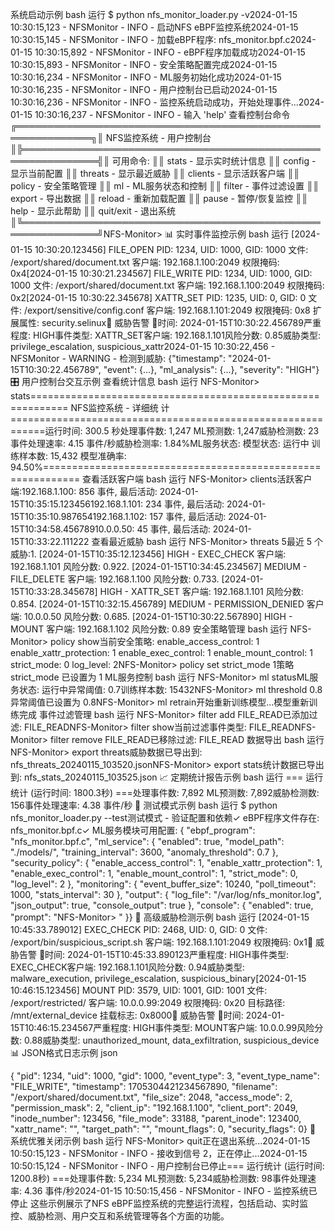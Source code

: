  系统启动示例
bash
运行
$ python nfs_monitor_loader.py -v2024-01-15 10:30:15,123 - NFSMonitor - INFO - 启动NFS eBPF监控系统2024-01-15 10:30:15,145 - NFSMonitor - INFO - 加载eBPF程序: nfs_monitor.bpf.c2024-01-15 10:30:15,892 - NFSMonitor - INFO - eBPF程序加载成功2024-01-15 10:30:15,893 - NFSMonitor - INFO - 安全策略配置完成2024-01-15 10:30:16,234 - NFSMonitor - INFO - ML服务初始化成功2024-01-15 10:30:16,235 - NFSMonitor - INFO - 用户控制台已启动2024-01-15 10:30:16,236 - NFSMonitor - INFO - 监控系统启动成功，开始处理事件...2024-01-15 10:30:16,237 - NFSMonitor - INFO - 输入 'help' 查看控制台命令╔══════════════════════════════════════════════════════════════╗║                    NFS监控系统 - 用户控制台                    ║╠══════════════════════════════════════════════════════════════╣║ 可用命令:                                                    ║║   stats     - 显示实时统计信息                               ║║   config    - 显示当前配置                                   ║║   threats   - 显示最近威胁                                   ║║   clients   - 显示活跃客户端                                 ║║   policy    - 安全策略管理                                   ║║   ml        - ML服务状态和控制                               ║║   filter    - 事件过滤设置                                   ║║   export    - 导出数据                                       ║║   reload    - 重新加载配置                                   ║║   pause     - 暂停/恢复监控                                  ║║   help      - 显示此帮助                                     ║║   quit/exit - 退出系统                                       ║╚══════════════════════════════════════════════════════════════╝NFS-Monitor> 
📊 实时事件监控示例
bash
运行
[2024-01-15 10:30:20.123456] FILE_OPEN  PID: 1234, UID: 1000, GID: 1000  文件: /export/shared/document.txt  客户端: 192.168.1.100:2049  权限掩码: 0x4[2024-01-15 10:30:21.234567] FILE_WRITE  PID: 1234, UID: 1000, GID: 1000  文件: /export/shared/document.txt  客户端: 192.168.1.100:2049  权限掩码: 0x2[2024-01-15 10:30:22.345678] XATTR_SET  PID: 1235, UID: 0, GID: 0  文件: /export/sensitive/config.conf  客户端: 192.168.1.101:2049  权限掩码: 0x8  扩展属性: security.selinux🚨 威胁告警 🚨时间: 2024-01-15T10:30:22.456789严重程度: HIGH事件类型: XATTR_SET客户端: 192.168.1.101风险分数: 0.85威胁类型: privilege_escalation, suspicious_xattr2024-01-15 10:30:22,456 - NFSMonitor - WARNING - 检测到威胁: {"timestamp": "2024-01-15T10:30:22.456789", "event": {...}, "ml_analysis": {...}, "severity": "HIGH"}
🎛️ 用户控制台交互示例
查看统计信息
bash
运行
NFS-Monitor> stats============================================================                    NFS监控系统 - 详细统                    计                    ============================================================运行时间: 300.5 秒处理事件数: 1,247 ML预测数: 1,247威胁检测数: 23事件处理速率: 4.15 事件/秒威胁检测率: 1.84%ML服务状态:  模型状态: 运行中  训练样本数: 15,432  模型准确率: 94.50%============================================================
查看活跃客户端
bash
运行
NFS-Monitor> clients活跃客户端:192.168.1.100: 856 事件, 最后活动: 2024-01-15T10:35:15.123456192.168.1.101: 234 事件, 最后活动: 2024-01-15T10:35:10.987654192.168.1.102: 157 事件, 最后活动: 2024-01-15T10:34:58.45678910.0.0.50: 45 事件, 最后活动: 2024-01-15T10:33:22.111222
查看最近威胁
bash
运行
NFS-Monitor> threats 5最近 5 个威胁:1. [2024-01-15T10:35:12.123456] HIGH - EXEC_CHECK   客户端: 192.168.1.101   风险分数: 0.922. [2024-01-15T10:34:45.234567] MEDIUM - FILE_DELETE   客户端: 192.168.1.100   风险分数: 0.733. [2024-01-15T10:33:28.345678] HIGH - XATTR_SET   客户端: 192.168.1.101   风险分数: 0.854. [2024-01-15T10:32:15.456789] MEDIUM - PERMISSION_DENIED   客户端: 10.0.0.50   风险分数: 0.685. [2024-01-15T10:30:22.567890] HIGH - MOUNT   客户端: 192.168.1.102   风险分数: 0.89
安全策略管理
bash
运行
NFS-Monitor> policy show当前安全策略:  enable_access_control: 1  enable_xattr_protection: 1  enable_exec_control: 1  enable_mount_control: 1  strict_mode: 0  log_level: 2NFS-Monitor> policy set strict_mode 1策略 strict_mode 已设置为 1
ML服务控制
bash
运行
NFS-Monitor> ml statusML服务状态: 运行中异常阈值: 0.7训练样本数: 15432NFS-Monitor> ml threshold 0.8异常阈值已设置为 0.8NFS-Monitor> ml retrain开始重新训练模型...模型重新训练完成
事件过滤管理
bash
运行
NFS-Monitor> filter add FILE_READ已添加过滤: FILE_READNFS-Monitor> filter show当前过滤事件类型: FILE_READNFS-Monitor> filter remove FILE_READ已移除过滤: FILE_READ
数据导出
bash
运行
NFS-Monitor> export threats威胁数据已导出到: nfs_threats_20240115_103520.jsonNFS-Monitor> export stats统计数据已导出到: nfs_stats_20240115_103525.json
📈 定期统计报告示例
bash
运行
=== 运行统计 (运行时间: 1800.3秒) ===处理事件数: 7,892 ML预测数: 7,892威胁检测数: 156事件处理速率: 4.38 事件/秒
🔧 测试模式示例
bash
运行
$ python nfs_monitor_loader.py --test测试模式 - 验证配置和依赖✓ eBPF程序文件存在: nfs_monitor.bpf.c✓ ML服务模块可用配置: {  "ebpf_program": "nfs_monitor.bpf.c",  "ml_service": {    "enabled": true,    "model_path": "./models/",    "training_interval": 3600,    "anomaly_threshold": 0.7  },  "security_policy": {    "enable_access_control": 1,    "enable_xattr_protection": 1,    "enable_exec_control": 1,    "enable_mount_control": 1,    "strict_mode": 0,    "log_level": 2  },  "monitoring": {    "event_buffer_size": 10240,    "poll_timeout": 1000,    "stats_interval": 30  },  "output": {    "log_file": "/var/log/nfs_monitor.log",    "json_output": true,    "console_output": true  },  "console": {    "enabled": true,    "prompt": "NFS-Monitor> "  }}
🚨 高级威胁检测示例
bash
运行
[2024-01-15 10:45:33.789012] EXEC_CHECK  PID: 2468, UID: 0, GID: 0  文件: /export/bin/suspicious_script.sh  客户端: 192.168.1.101:2049  权限掩码: 0x1🚨 威胁告警 🚨时间: 2024-01-15T10:45:33.890123严重程度: HIGH事件类型: EXEC_CHECK客户端: 192.168.1.101风险分数: 0.94威胁类型: malware_execution, privilege_escalation, suspicious_binary[2024-01-15 10:46:15.123456] MOUNT  PID: 3579, UID: 1001, GID: 1001  文件: /export/restricted/  客户端: 10.0.0.99:2049  权限掩码: 0x20  目标路径: /mnt/external_device  挂载标志: 0x8000🚨 威胁告警 🚨时间: 2024-01-15T10:46:15.234567严重程度: HIGH事件类型: MOUNT客户端: 10.0.0.99风险分数: 0.88威胁类型: unauthorized_mount, data_exfiltration, suspicious_device
📊 JSON格式日志示例
json

{  "pid": 1234,  "uid": 1000,  "gid": 1000,  "event_type": 3,  "event_type_name": "FILE_WRITE",  "timestamp": 1705304421234567890,  "filename": "/export/shared/document.txt",  "file_size": 2048,  "access_mode": 2,  "permission_mask": 2,  "client_ip": "192.168.1.100",  "client_port": 2049,  "inode_number": 123456,  "file_mode": 33188,  "parent_inode": 123400,  "xattr_name": "",  "target_path": "",  "mount_flags": 0,  "security_flags": 0}
🔄 系统优雅关闭示例
bash
运行
NFS-Monitor> quit正在退出系统...2024-01-15 10:50:15,123 - NFSMonitor - INFO - 接收到信号 2，正在停止...2024-01-15 10:50:15,124 - NFSMonitor - INFO - 用户控制台已停止=== 运行统计 (运行时间: 1200.8秒) ===处理事件数: 5,234 ML预测数: 5,234威胁检测数: 98事件处理速率: 4.36 事件/秒2024-01-15 10:50:15,456 - NFSMonitor - INFO - 监控系统已停止
这些示例展示了NFS eBPF监控系统的完整运行流程，包括启动、实时监控、威胁检测、用户交互和系统管理等各个方面的功能。
